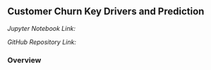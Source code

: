 ## Customer Churn Key Drivers and Prediction

*Jupyter Notebook Link:* 

*GitHub Repository Link:* 

### Overview
